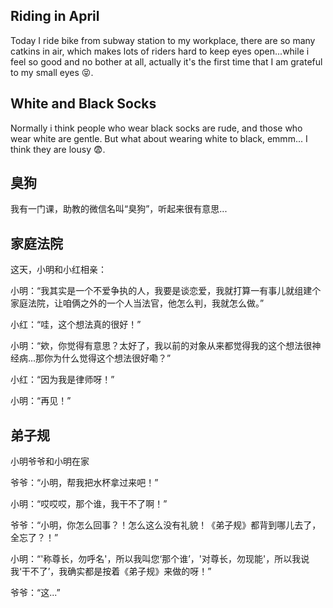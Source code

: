 ## Riding in April
Today I ride bike from subway station to my workplace, there are so many catkins in air, which makes lots of riders hard to keep eyes open...while i feel so good and 
no bother at all, actually it's the first time that I am grateful to my small eyes :stuck_out_tongue_closed_eyes:.

## White and Black Socks
Normally i think people who wear black socks are rude, and those who wear white are gentle. But what about wearing white to black, emmm... I think they are lousy :fearful:.

## 臭狗
我有一门课，助教的微信名叫“臭狗”，听起来很有意思...

## 家庭法院
这天，小明和小红相亲：

小明：“我其实是一个不爱争执的人，我要是谈恋爱，我就打算一有事儿就组建个家庭法院，让咱俩之外的一个人当法官，他怎么判，我就怎么做。”

小红：“哇，这个想法真的很好！”

小明：“欸，你觉得有意思？太好了，我以前的对象从来都觉得我的这个想法很神经病...那你为什么觉得这个想法很好嘞？”

小红：“因为我是律师呀！”

小明：“再见！”

## 弟子规
小明爷爷和小明在家

爷爷：“小明，帮我把水杯拿过来吧！”

小明：“哎哎哎，那个谁，我干不了啊！”

爷爷：“小明，你怎么回事？！怎么这么没有礼貌！《弟子规》都背到哪儿去了，全忘了？！”

小明：“'称尊长，勿呼名'，所以我叫您‘那个谁’，'对尊长，勿现能'，所以我说我‘干不了’，我确实都是按着《弟子规》来做的呀！”

爷爷：“这...”
